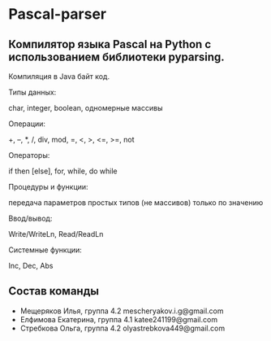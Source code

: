 # Pascal-parser
<h2>Компилятор языка Pascal на Python с использованием библиотеки pyparsing.</h2>
Компиляция в Java байт код.
<p>Типы данных:</p>
<p>сhar, integer, boolean, одномерные массивы</p>
<p>Операции:</p>
<p>+, –, *, /, div, mod, =, <, >, <=, >=, not</p>
<p>Операторы:</p>
<p>if then [else], for, while, do while</p>
<p>Процедуры и функции:</p>
<p>передача параметров простых типов (не массивов) только по значению</p>
<p>Ввод/вывод:</p>
<p>Write/WriteLn,
Read/ReadLn</p>
<p>Системные функции:</p>
<p>Inc, Dec, Abs</p>
<h2>Состав команды</h2>
<ul>
  <li>Мещеряков Илья, группа 4.2 mescheryakov.i.g@gmail.com</li>
  <li>Елфимова Екатерина, группа 4.1 katee241199@gmail.com</li>
  <li>Стребкова Ольга, группа 4.2 olyastrebkova449@gmail.com</li>
</ul>
